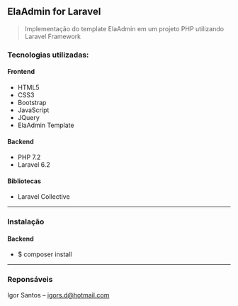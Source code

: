 ## ElaAdmin for Laravel

> Implementação do template ElaAdmin em um projeto PHP utilizando Laravel Framework


### Tecnologias utilizadas: 
#### Frontend
- HTML5
- CSS3
- Bootstrap
- JavaScript
- JQuery
- ElaAdmin Template

#### Backend
- PHP 7.2
- Laravel 6.2

#### Bibliotecas
- Laravel Collective

---

### Instalação

#### Backend
- $ composer install  

---

### Reponsáveis
Igor Santos – igors.d@hotmail.com
